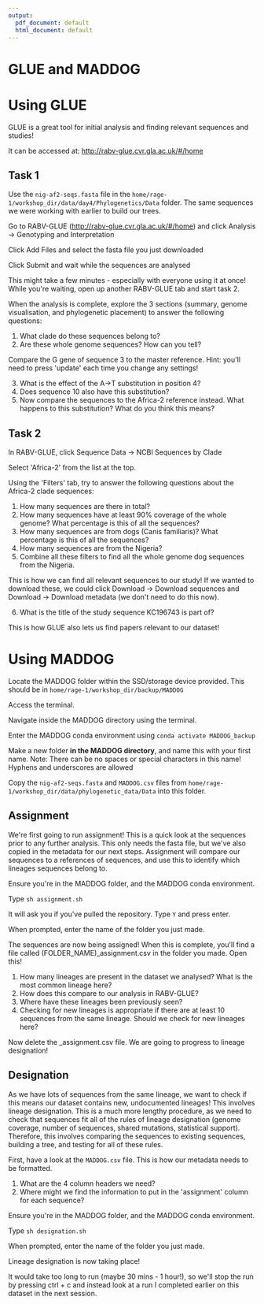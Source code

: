 ```yaml
---
output:
  pdf_document: default
  html_document: default
---
```

# GLUE and MADDOG

# Using GLUE

GLUE is a great tool for initial analysis and finding relevant sequences and studies!

It can be accessed at: http://rabv-glue.cvr.gla.ac.uk/#/home 

## Task 1

Use the `nig-af2-seqs.fasta` file in the `home/rage-1/workshop_dir/data/day4/Phylogenetics/Data` folder. The same sequences we were working with earlier to build our trees. 

Go to RABV-GLUE (http://rabv-glue.cvr.gla.ac.uk/#/home) and click Analysis -> Genotyping and Interpretation

Click Add Files and select the fasta file you just downloaded

Click Submit and wait while the sequences are analysed

This might take a few minutes - especially with everyone using it at once! While you're waiting, open up another RABV-GLUE tab and start task 2.

When the analysis is complete, explore the 3 sections (summary, genome visualisation, and phylogenetic placement) to answer the following questions:

1. What clade do these sequences belong to?
2. Are these whole genome sequences? How can you tell?

Compare the G gene of sequence 3 to the master reference.
Hint: you'll need to press 'update' each time you change any settings!

3. What is the effect of the A->T substitution in position 4? 
4. Does sequence 10 also have this substitution? 
5. Now compare the sequences to the Africa-2 reference instead. What happens to this substitution? What do you think this means?

## Task 2

In RABV-GLUE, click Sequence Data -> NCBI Sequences by Clade

Select 'Africa-2' from the list at the top.

Using the 'Filters' tab, try to answer the following questions about the Africa-2 clade sequences:

1. How many sequences are there in total?
2. How many sequences have at least 90% coverage of the whole genome? What percentage is this of all the sequences?
3. How many sequences are from dogs (Canis familiaris)? What percentage is this of all the sequences?
4. How many sequences are from the Nigeria? 
5. Combine all these filters to find all the whole genome dog sequences from the Nigeria.

This is how we can find all relevant sequences to our study! If we wanted to download these, we could click Download -> Download sequences and Download -> Download metadata (we don't need to do this now).

6. What is the title of the study sequence KC196743 is part of?

This is how GLUE also lets us find papers relevant to our dataset! 

# Using MADDOG

Locate the MADDOG folder within the SSD/storage device provided. This should be in `home/rage-1/workshop_dir/backup/MADDOG`

Access the terminal. 

Navigate inside the MADDOG directory using the terminal.

Enter the MADDOG conda environment using `conda activate MADDOG_backup`

Make a new folder **in the MADDOG directory**, and name this with your first name.
Note: There can be no spaces or special characters in this name! Hyphens and underscores are allowed

Copy the `nig-af2-seqs.fasta` and `MADDOG.csv` files from `home/rage-1/workshop_dir/data/phylogenetic_data/Data` into this folder.

## Assignment

We're first going to run assignment! This is a quick look at the sequences prior to any further analysis. This only needs the fasta file, but we've also copied in the metadata for our next steps. Assignment will compare our sequences to a references of sequences, and use this to identify which lineages sequences belong to.

Ensure you're in the MADDOG folder, and the MADDOG conda environment.

Type `sh assignment.sh` 

It will ask you if you've pulled the repository. Type `Y` and press enter.

When prompted, enter the name of the folder you just made.

The sequences are now being assigned! When this is complete, you'll find a file called (FOLDER_NAME)_assignment.csv in the folder you made. Open this! 

1. How many lineages are present in the dataset we analysed? What is the most common lineage here?
2. How does this compare to our analysis in RABV-GLUE?
3. Where have these lineages been previously seen?
4. Checking for new lineages is appropriate if there are at least 10 sequences from the same lineage. Should we check for new lineages here?

Now delete the _assignment.csv file. We are going to progress to lineage designation!

## Designation

As we have lots of sequences from the same lineage, we want to check if this means our dataset contains new, undocumented lineages! This involves lineage designation. This is a much more lengthy procedure, as we need to check that sequences fit all of the rules of lineage designation (genome coverage, number of sequences, shared mutations, statistical support). Therefore, this involves comparing the sequences to existing sequences, building a tree, and testing for all of these rules.

First, have a look at the `MADDOG.csv` file. This is how our metadata needs to be formatted. 

1. What are the 4 column headers we need?
2. Where might we find the information to put in the 'assignment' column for each sequence?

Ensure you're in the MADDOG folder, and the MADDOG conda environment.

Type `sh designation.sh` 

When prompted, enter the name of the folder you just made.

Lineage designation is now taking place! 

It would take too long to run (maybe 30 mins - 1 hour!), so we'll stop the run by pressing ctrl + c and instead look at a run I completed earlier on this dataset in the next session.
